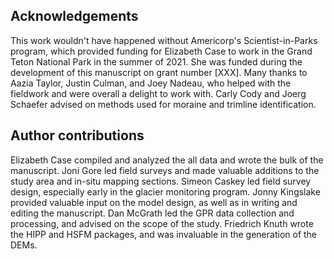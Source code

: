 ## Acknowledgements
This work wouldn't have happened without Americorp's Scientist-in-Parks program, which provided funding for Elizabeth Case to work in the Grand Teton National Park in the summer of 2021. She was funded during the development of this manuscript on grant number [XXX]. Many thanks to Aazia Taylor, Justin Culman, and Joey Nadeau, who helped with the fieldwork and were overall a delight to work with. Carly Cody and Joerg Schaefer advised on methods used for moraine and trimline identification. 

## Author contributions
Elizabeth Case compiled and analyzed the all data and wrote the bulk of the manuscript. Joni Gore led field surveys and made valuable additions to the study area and in-situ mapping sections. Simeon Caskey led field survey design, especially early in the glacier monitoring program. Jonny Kingslake provided valuable input on the model design, as well as in writing and editing the manuscript. Dan McGrath led the GPR data collection and processing, and advised on the scope of the study. Friedrich Knuth wrote the HIPP and HSFM packages, and was invaluable in the generation of the DEMs. 
## 